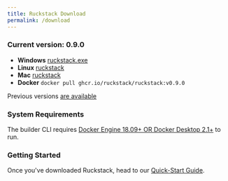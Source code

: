 ```yaml
---
title: Ruckstack Download
permalink: /download
---
```


### Current version: 0.9.0

- **Windows** [ruckstack.exe](https://github.com/ruckstack/ruckstack/releases/download/v0.9.0/ruckstack.exe)
- **Linux**  [ruckstack](https://github.com/ruckstack/ruckstack/releases/download/v0.9.0/ruckstack)
- **Mac**  [ruckstack](https://github.com/ruckstack/ruckstack/releases/download/v0.9.0/ruckstack)
- **Docker**  `docker pull ghcr.io/ruckstack/ruckstack:v0.9.0`

Previous versions [are available](https://github.com/ruckstack/ruckstack/releases) 

### System Requirements

The builder CLI requires [Docker Engine 18.09+ OR Docker Desktop 2.1+](https://docker.io) to run. 

### Getting Started

Once you've downloaded Ruckstack, head to our [Quick-Start Guide](/quickstart). 


